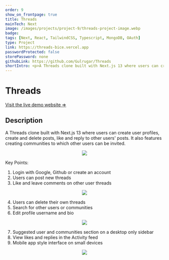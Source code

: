 ```yaml
---
order: 9
show_on_frontpage: true
title: Threads
mainTech: Next
image: /images/projects/project-9/threads-project-image.webp
badge:
tags: [Next, React, TailwindCSS, Typescript, MongoDB, OAuth]
type: Project
link: https://threads-bice.vercel.app
passwordProtected: false
storePassword: none
githubLink: https://github.com/Gulrugar/Threads
shortIntro: <p>A Threads clone built with Next.js 13 where users can create user profiles, create and delete posts, like and reply to other users' posts. It also features creating communities to which other users can be invited.</p>
---
```


# Threads

[Visit the live demo website =>](https://threads-bice.vercel.app/ "Threads")

## Description

A Threads clone built with Next.js 13 where users can create user profiles, create and delete posts, like and reply to other users' posts. It also features creating communities to which other users can be invited.

<div align="center">
  <img src="https://github.com/Gulrugar/Threads/assets/105955316/d43c386c-fd7f-4e85-97df-022163f5da18" loading="lazy"/>
</div>

Key Points:

1. Login with Google, Github or create an account
2. Users can post new threads
3. Like and leave comments on other user threads

<div align="center">
  <img src="https://github.com/Gulrugar/Threads/assets/105955316/6fbcb2ca-a499-44d3-96ff-be00a17ab0e3" loading="lazy"/>
</div>

4. Users can delete their own threads
5. Search for other users or communities
6. Edit profile username and bio

<div align="center">
  <img src="https://github.com/Gulrugar/Threads/assets/105955316/c7084aa4-7fef-4a5a-bc7f-1004624ee8fa" loading="lazy"/>
</div>

7. Suggested user and communities section on a desktop only sidebar
8. View likes and replies in the Activity feed
9. Mobile app style interface on small devices

<div align="center">
  <img src="https://github.com/Gulrugar/Threads/assets/105955316/7d851728-25e4-47ae-b071-12b47574fc9b" loading="lazy"/>
</div>
